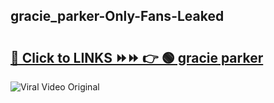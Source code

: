 
 ## gracie_parker-Only-Fans-Leaked

# <h2><a href="https://clipsfans.com/gracie_parker&ref=git">🔗 Click to LINKS ⏩⏩ 👉 🟢 gracie parker </a></h2>

<a href="https://clipsfans.com/gracie_parker&ref=git" rel="nofollow" data-target="animated-image.originalLink"><img src="https://i.ibb.co.com/xMMVF88/686577567.gif" alt="Viral Video Original" style="max-width: 100%; display: inline-block;" data-target="animated-image.originalImage"></a>
